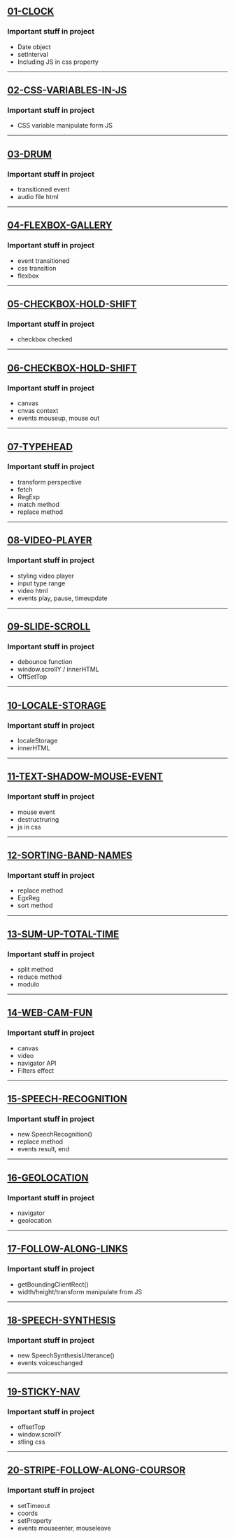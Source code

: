 [01-CLOCK](https://kwl-clock.netlify.app/) 
---
### Important stuff in project
- Date object
- setInterval
- Including JS in css property

---

[02-CSS-VARIABLES-IN-JS](https://kwl-css-variables-in-js.netlify.app/) 
---
### Important stuff in project
- CSS variable manipulate form JS

---

[03-DRUM](https://kwl-drum.netlify.app/) 
---
### Important stuff in project
- transitioned event
- audio file html

---

[04-FLEXBOX-GALLERY](https://kwl-flexbox-gallery.netlify.app/) 
---
### Important stuff in project
- event transitioned
- css transition
- flexbox

---

[05-CHECKBOX-HOLD-SHIFT](https://kwl-checkbox.netlify.app/) 
---
### Important stuff in project
- checkbox checked

---

[06-CHECKBOX-HOLD-SHIFT](https://kwl-canvas.netlify.app/) 
---
### Important stuff in project
- canvas 
- cnvas context
- events mouseup, mouse out

---

[07-TYPEHEAD](https://kwl-typehaed.netlify.app/) 
---
### Important stuff in project
- transform perspective
- fetch
- RegExp
- match method
- replace method

---

[08-VIDEO-PLAYER](https://kwl-video-player.netlify.app/) 
---
### Important stuff in project
- styling video player
- input type range
- video html
- events play, pause, timeupdate

---

[09-SLIDE-SCROLL](https://kwl-slide-scroll.netlify.app/) 
---
### Important stuff in project
- debounce function
- window.scrollY / innerHTML 
- OffSetTop

---

[10-LOCALE-STORAGE](https://kwl-locale-storage.netlify.app/) 
---
### Important stuff in project
- localeStorage
- innerHTML

---

[11-TEXT-SHADOW-MOUSE-EVENT](https://kwl-text-shadow.netlify.app/) 
---
### Important stuff in project
- mouse event
- destructruring
- js in css

---

[12-SORTING-BAND-NAMES](https://kwl-sorting-band-names.netlify.app/) 
---
### Important stuff in project
- replace method
- EgxReg
- sort method

---

[13-SUM-UP-TOTAL-TIME](https://kwl-sum-up-total-time.netlify.app/) 
---
### Important stuff in project
- split method
- reduce method
- modulo

---

[14-WEB-CAM-FUN](https://optimistic-joliot-33c95b.netlify.app/) 
---
### Important stuff in project
- canvas
- video
- navigator API
- Filters effect

---

[15-SPEECH-RECOGNITION](https://kwl-speach-recognition.netlify.app/) 
---
### Important stuff in project
- new SpeechRecognition()
- replace method
- events result, end

---

[16-GEOLOCATION](https://kwl-geolocation.netlify.app/) 
---
### Important stuff in project
- navigator
- geolocation

---

[17-FOLLOW-ALONG-LINKS](https://kwl-follow.netlify.app/) 
---
### Important stuff in project
- getBoundingClientRect()
- width/height/transform manipulate from JS

---

[18-SPEECH-SYNTHESIS](https://kwl-speech-synthesis.netlify.app/) 
---
### Important stuff in project
- new SpeechSynthesisUtterance()
- events voiceschanged

---

[19-STICKY-NAV](https://kwl-sticky-nav.netlify.app/) 
---
### Important stuff in project
- offsetTop
- window.scrollY
- stling css

---

[20-STRIPE-FOLLOW-ALONG-COURSOR](https://kwl-stripe-follow-along-coursor.netlify.app/) 
---
### Important stuff in project
- setTimeout
- coords
- setProperty
- events mouseenter, mouseleave




